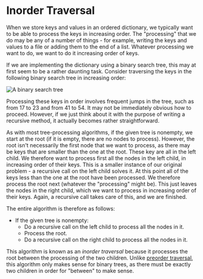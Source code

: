 # Inorder Traversal

When we store keys and values in an ordered dictionary, we typically
want to be able to process the keys in increasing order. The
"processing" that we do may be any of a number of things - for example,
writing the keys and values to a file or adding them to the end of a
list. Whatever processing we want to do, we want to do it increasing
order of keys.

If we are implementing the dictionary using a binary search tree, this
may at first seem to be a rather daunting task. Consider traversing the
keys in the following binary search tree in increasing order:

![A binary search tree](binary-search-tree-ex.jpg)

Processing these keys in order involves frequent jumps in the tree, such
as from 17 to 23 and from 41 to 54. It may not be immediately obvious
how to proceed. However, if we just think about it with the purpose of
writing a recursive method, it actually becomes rather straightforward.

As with most tree-processing algorithms, if the given tree is nonempty,
we start at the root (if it is empty, there are no nodes to process).
However, the root isn't necessarily the first node that we want to
process, as there may be keys that are smaller than the one at the root.
These key are all in the left child. We therefore want to process first
all the nodes in the left child, in increasing order of their keys. This
is a smaller instance of our original problem - a recursive call on the
left child solves it. At this point all of the keys less than the one at
the root have been processed. We therefore process the root next
(whatever the "processing" might be). This just leaves the nodes in the
right child, which we want to process in increasing order of their keys.
Again, a recursive call takes care of this, and we are finished.

The entire algorithm is therefore as follows:

  - If the given tree is nonempty:
      - Do a recursive call on the left child to process all the nodes
        in it.
      - Process the root.
      - Do a recursive call on the right child to process all the nodes
        in it.

This algorithm is known as an *inorder traversal* because it processes
the root between the processing of the two children. Unlike [preorder
traversal](/~rhowell/DataStructures/redirect/trees-intro), this
algorithm only makes sense for binary trees, as there must be exactly
two children in order for "between" to make sense.
